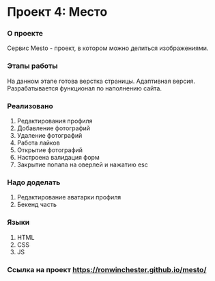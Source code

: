 # Проект 4: Место
### О проекте
Сервис Mesto - проект, в котором можно делиться изображениями.
### Этапы работы
На данном этапе готова верстка страницы. Адаптивная версия. Разрабатывается функционал по наполнению сайта.
### Реализовано
1. Редактирования профиля
2. Добавление фотографий
3. Удаление фотографий
4. Работа лайков
5. Открытие фотографий
6. Настроена валидация форм
7. Закрытие попапа на оверлей и нажатию esc
### Надо доделать
1. Редактирование аватарки профиля
2. Бекенд часть
### Языки
1. HTML
2. CSS
3. JS
### Ссылка на проект https://ronwinchester.github.io/mesto/